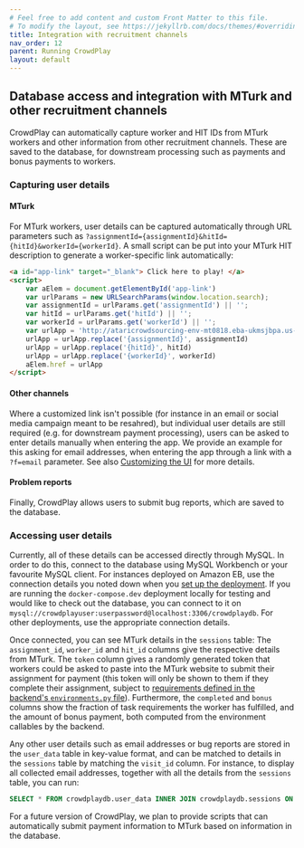 ```yaml
---
# Feel free to add content and custom Front Matter to this file.
# To modify the layout, see https://jekyllrb.com/docs/themes/#overriding-theme-defaults
title: Integration with recruitment channels
nav_order: 12
parent: Running CrowdPlay
layout: default
---
```


## Database access and integration with MTurk and other recruitment channels

CrowdPlay can automatically capture worker and HIT IDs from MTurk workers and other information from other recruitment channels. These are saved to the database, for downstream processing such as payments and bonus payments to workers.

### Capturing user details

#### MTurk

For MTurk workers, user details can be captured automatically through URL parameters such as `?assignmentId={assignmentId}&hitId={hitId}&workerId={workerId}`. A small script can be put into your MTurk HIT description to generate a worker-specific link automatically:

```html
<a id="app-link" target="_blank"> Click here to play! </a>
<script>
    var aElem = document.getElementById('app-link')
    var urlParams = new URLSearchParams(window.location.search);
    var assignmentId = urlParams.get('assignmentId') || '';
    var hitId = urlParams.get('hitId') || '';
    var workerId = urlParams.get('workerId') || '';
    var urlApp = 'http://ataricrowdsourcing-env-mt0818.eba-ukmsjbpa.us-east-1.elasticbeanstalk.com/?f=mturk&t=montezuma_revenge_mturk&assignmentId={assignmentId}&hitId={hitId}&workerId={workerId}';
    urlApp = urlApp.replace('{assignmentId}', assignmentId)
    urlApp = urlApp.replace('{hitId}', hitId)
    urlApp = urlApp.replace('{workerId}', workerId)
    aElem.href = urlApp
</script>
```

#### Other channels

Where a customized link isn't possible (for instance in an email or social media campaign meant to be resahred), but individual user details are still required (e.g. for downstream payment processing), users can be asked to enter details manually when entering the app. We provide an example for this asking for email addresses, when entering the app through a link with a `?f=email` parameter. See also [Customizing the UI](../customizing_crowdplay/custom_ui.markdown) for more details.

#### Problem reports

Finally, CrowdPlay allows users to submit bug reports, which are saved to the database.

### Accessing user details

Currently, all of these details can be accessed directly through MySQL. In order to do this, connect to the database using MySQL Workbench or your favourite MySQL client. For instances deployed on Amazon EB, use the connection details you noted down when you [set up the deployment](./deploy_on_aws.markdown). If you are running the `docker-compose.dev` deployment locally for testing and would like to check out the database, you can connect to it on `mysql://crowdplayuser:userpassword@localhost:3306/crowdplaydb`. For other deployments, use the appropriate connection details.

Once connected, you can see MTurk details in the `sessions` table: The `assignment_id`, `worker_id` and `hit_id` columns give the respective details from MTurk. The `token` column gives a randomly generated token that workers could be asked to paste into the MTurk website to submit their assignment for payment (this token will only be shown to them if they complete their assignment, subject to [requirements defined in the backend's `environments.py` file](../customizing_crowdplay/custom_environments.markdown)). Furthermore, the `completed` and `bonus` columns show the fraction of task requirements the worker has fulfilled, and the amount of bonus payment, both computed from the environment callables by the backend.

Any other user details such as email addresses or bug reports are stored in the `user_data` table in key-value format, and can be matched to details in the `sessions` table by matching the `visit_id` column. For instance, to display all collected email addresses, together with all the details from the `sessions` table, you can run:

```sql
SELECT * FROM crowdplaydb.user_data INNER JOIN crowdplaydb.sessions ON crowdplaydb.sessions.visit_id = crowdplaydb.user_data.visit_id WHERE crowdplaydb.user_data.key_string = 'email' ORDER BY info_id DESC;
```

For a future version of CrowdPlay, we plan to provide scripts that can automatically submit payment information to MTurk based on information in the database.
